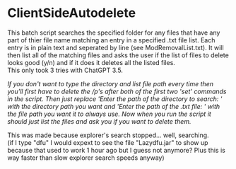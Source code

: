 # ClientSideAutodelete
This batch script searches the specified folder for any files that have any part of thier file name matching an entry in a specified .txt file list. Each entry is in plain text and seperated by line (see ModRemovalList.txt). It will then list all of the matching files and asks the user if the list of files to delete looks good (y/n) and if it does it deletes all the listed files.  
This only took 3 tries with ChatGPT 3.5.
  
_If you don't want to type the directory and list file path every time then you'll first have to delete the /p's after both of the first two 'set' commands in the script. Then just replace 'Enter the path of the directory to search: ' with the directory path you want and 'Enter the path of the .txt file: ' with the file path you want it to always use. Now when you run the script it should just list the files and ask you if you want to delete them._
  
This was made because explorer's search stopped... well, searching.  
(if I type "dfu" I would expext to see the file "Lazydfu.jar" to show up because that used to work 1 hour ago but I guess not anymore? Plus this is way faster than slow explorer search speeds anyway)
